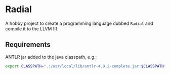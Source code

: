 # Radial

A hobby project to create a programming language dubbed `Radial` and compile it to the LLVM IR.

## Requirements

ANTLR jar added to the java classpath, e.g.:

```bash
export CLASSPATH=".:/usr/local/lib/antlr-4.9.2-complete.jar:$CLASSPATH"
```
